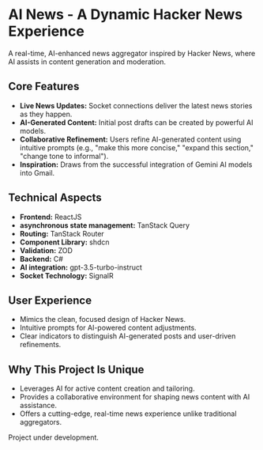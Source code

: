 # AI News - A Dynamic Hacker News Experience

A real-time, AI-enhanced news aggregator inspired by Hacker News, where AI assists in content generation and moderation.

## Core Features

* **Live News Updates:** Socket connections deliver the latest news stories as they happen.
* **AI-Generated Content:**  Initial post drafts can be created by powerful AI models.
* **Collaborative Refinement:**  Users refine AI-generated content using intuitive prompts (e.g., "make this more concise," "expand this section," "change tone to informal").
* **Inspiration:** Draws from the successful integration of Gemini AI models into Gmail.

## Technical Aspects

* **Frontend:** ReactJS
* **asynchronous state management:** TanStack Query
* **Routing:** TanStack Router
* **Component Library:** shdcn
* **Validation:** ZOD
* **Backend:** C# 
* **AI integration:** gpt-3.5-turbo-instruct
* **Socket Technology:** SignalR

## User Experience

* Mimics the clean, focused design of Hacker News.
* Intuitive prompts for AI-powered content adjustments.
* Clear indicators to distinguish AI-generated posts and user-driven refinements.

## Why This Project Is Unique

* Leverages AI for active content creation and tailoring.
* Provides a collaborative environment for shaping news content with AI assistance.
* Offers a cutting-edge, real-time news experience unlike traditional aggregators.


Project under development.
